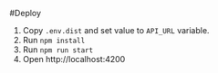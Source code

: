 #Deploy
1. Copy `.env.dist` and set value to `API_URL` variable. 
2. Run `npm install`
3. Run `npm run start` 
4. Open http://localhost:4200 